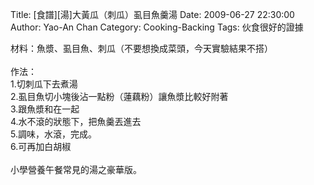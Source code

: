 Title: [食譜][湯]大黃瓜（刺瓜）虱目魚羹湯
Date: 2009-06-27 22:30:00
Author: Yao-An Chan
Category: Cooking-Backing
Tags: 伙食很好的證據


<div class='post'>
材料：魚漿、虱目魚、刺瓜（不要想換成菜頭，今天實驗結果不搭）<br /><br />作法：<br />1.切刺瓜下去煮湯<br />2.虱目魚切小塊後沾一點粉（蓮藕粉）讓魚漿比較好附著<br />3.跟魚漿和在一起<br />4.水不滾的狀態下，把魚羹丟進去<br />5.調味，水滾，完成。<br />6.可再加白胡椒<br /><br />小學營養午餐常見的湯之豪華版。</div>
